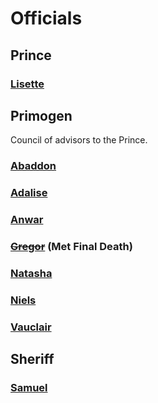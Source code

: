 <!-- TITLE: Officials -->
<!-- SUBTITLE: The Officials of our fair city of Minneapolis-->

# Officials
## Prince
### **[Lisette](/home/vtm/npc/lisette)**

## Primogen
Council of advisors to the Prince.

### **[Abaddon](/home/vtm/npc/abaddon)**
### **[Adalise](/home/vtm/npc/adalise)**
### **[Anwar](/home/vtm/npc/anwar)**
### ~~[Gregor](/home/vtm/npc/gregor)~~ (Met Final Death)
### **[Natasha](/home/vtm/npc/natasha)**
### **[Niels](/home/vtm/npc/niels)**
### **[Vauclair](/home/vtm/npc/vauclair)**

## Sheriff
### **[Samuel](/home/vtm/npc/samuel)**



